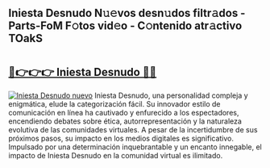 ## Iniesta Desnudo N𝚞𝚎vos desn𝚞dos filtr𝚊dos - Parts-FoM F𝚘tos vid𝚎o - C𝚘ntenido atr𝚊ctivo TOakS

# <h2><a href="http://mb74y3.tromn.icu/?c=Iniesta+Desnudo">🔗👉👉👉 Iniesta Desnudo 🔗🔗</a></h2>

[![Iniesta Desnudo nuevo](https://i.imgur.com/pEAQMta.gif)](http://mb74y3.tromn.icu/?c=Iniesta+Desnudo)
Iniesta Desnudo, una personalidad compleja y enigmática, elude la categorización fácil. Su innovador estilo de comunicación en línea ha cautivado y enfurecido a los espectadores, encendiendo debates sobre ética, autorrepresentación y la naturaleza evolutiva de las comunidades virtuales. A pesar de la incertidumbre de sus próximos pasos, su impacto en los medios digitales es significativo. Impulsado por una determinación inquebrantable y un encanto innegable, el impacto de Iniesta Desnudo en la comunidad virtual es ilimitado.
